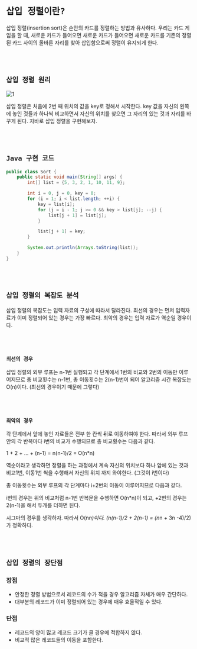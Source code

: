 # `삽입 정렬이란?`

삽입 정렬(insertion sort)은 손안의 카드를 정렬하는 방법과 유사하다. 우리는 카드 게임을 할 때, 새로운 카드가 들어오면 새로운 카드가 들어오면 새로운 카드를 기존의 정렬된 카드 사이의 올바른 자리를 찾아 삽입함으로써 정렬이 유지되게 한다. 

<br> <br>

## `삽입 정렬 원리`

![1](https://blog.kakaocdn.net/dn/ZxTIO/btqAWbzoseW/mrswIRBoFzg1I6wyAk2aZ1/img.png)

삽입 정렬은 처음에 2번 째 위치의 값을 key로 정해서 시작한다. key 값을 자신의 왼쪽에 놓인 것들과 하나씩 비교하면서 자신의 위치를 찾으면 그 자리의 있는 것과 자리를 바꾸게 된다. 자바로 삽입 정렬을 구현해보자.

<br> <br>

## `Java 구현 코드`

```java
public class Sort {
    public static void main(String[] args) {
        int[] list = {5, 3, 2, 1, 10, 11, 9};

        int i = 0, j = 0, key = 0;
        for (i = 1; i < list.length; ++i) {
            key = list[i];
            for (j = i - 1; j >= 0 && key > list[j]; --j) {
                list[j + 1] = list[j];
            }

            list[j + 1] = key;
        }

        System.out.println(Arrays.toString(list));
    }
}
```

<br> <br>

## `삽입 정렬의 복잡도 분석`

삽입 정렬의 복잡도는 입력 자료의 구성에 따라서 달라진다. 최선의 경우는 먼저 입력자료가 이미 정렬되어 있는 경우는 가장 빠르다. 최악의 경우는 입력 자료가 역순일 경우이다.

<br> <br>

### `최선의 경우`  

삽입 정렬의 외부 루프는 n-1번 실행되고 각 단계에서 1번의 비교와 2번의 이동만 이루어지므로 총 비교횟수는 n-1번, 총 이동횟수는 2(n-1)번이 되어 알고리즘 시간 복잡도는 O(n)이다. (최선의 경우이기 때문에 그렇다)

<br> <br>

### `최악의 경우`

각 단계에서 앞에 놓인 자료들은 전부 한 칸씩 뒤로 이동하여야 한다. 따라서 외부 루프안의 각 반복마다 i번의 비교가 수행되므로 총 비교횟수는 다음과 같다.

1 + 2 + ... + (n-1) = n(n-1)/2 = O(n*n)

역순이라고 생각하면 정렬을 하는 과정에서 계속 자신의 위치보다 하나 앞에 있는 것과 비교1번, 이동1번 씩을 수행해서 자신의 위치 까지 와야한다. (그것이 i번이다)

총 이동횟수는 외부 루프의 각 단계마다 i+2번의 이동이 이루어지므로 다음과 같다.

i번의 경우는 위의 비교처럼 n-1번 반복문을 수행하면 O(n*n)이 되고, +2번의 경우는 2(n-1)을 해서 두개를 더하면 된다.

시그마의 경우를 생각하자. 따라서 O(n*n)이다.  (n(n-1)/2 + 2(n-1) = (n*n + 3n -4)/2) 가 정확하다.

<br> <br>

## `삽입 정렬의 장단점`

### 장점

- 안정한 정렬 방법으로서 레코드의 수가 적을 경우 알고리즘 자체가 매우 간단하다.
- 대부분의 레코드가 이미 정렬되어 있는 경우에 매우 효율적일 수 있다.

### 단점

- 레코드의 양이 많고 레코드 크기가 클 경우에 적합하지 않다.
- 비교적 많은 레코드들의 이동을 포함한다.